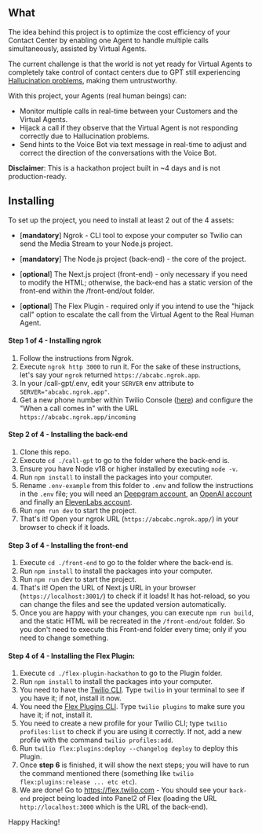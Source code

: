 ## What

The idea behind this project is to optimize the cost efficiency of your Contact Center by enabling one Agent to handle multiple calls simultaneously, assisted by Virtual Agents.

The current challenge is that the world is not yet ready for Virtual Agents to completely take control of contact centers due to GPT still experiencing [Hallucination problems](https://en.wikipedia.org/wiki/Hallucination_(artificial_intelligence)), making them untrustworthy.

With this project, your Agents (real human beings) can:

- Monitor multiple calls in real-time between your Customers and the Virtual Agents.
- Hijack a call if they observe that the Virtual Agent is not responding correctly due to Hallucination problems.
- Send hints to the Voice Bot via text message in real-time to adjust and correct the direction of the conversations with the Voice Bot.

**Disclaimer**: This is a hackathon project built in ~4 days and is not production-ready.

## Installing

To set up the project, you need to install at least 2 out of the 4 assets:

- [**mandatory**] Ngrok - CLI tool to expose your computer so Twilio can send the Media Stream to your Node.js project.

- [**mandatory**] The Node.js project (back-end) - the core of the project.

- [**optional**] The Next.js project (front-end) - only necessary if you need to modify the HTML; otherwise, the back-end has a static version of the front-end within the /front-end/out folder.

- [**optional**] The Flex Plugin - required only if you intend to use the "hijack call" option to escalate the call from the Virtual Agent to the Real Human Agent.

#### Step 1 of 4 - Installing ngrok

1. Follow the instructions from Ngrok.
2. Execute `ngrok http 3000` to run it. For the sake of these instructions, let's say your `ngrok` returned `https://abcabc.ngrok.app`.
3. In your /call-gpt/.env, edit your `SERVER` env attribute to `SERVER="abcabc.ngrok.app"`.
4. Get a new phone number within Twilio Console ([here](https://console.twilio.com/us1/develop/phone-numbers/manage/incoming)) and configure the "When a call comes in" with the URL `https://abcabc.ngrok.app/incoming`

#### Step 2 of 4 - Installing the back-end

1. Clone this repo.
2. Execute `cd ./call-gpt` to go to the folder where the back-end is.
3. Ensure you have Node v18 or higher installed by executing `node -v`.
4. Run `npm install` to install the packages into your computer.
5. Rename `.env-example` from this folder to `.env` and follow the instructions in the `.env` file; you will need an [Deepgram account](https://deepgram.com/), an [OpenAI account](https://openai.com/) and finally an [ElevenLabs account](https://elevenlabs.io/).
6. Run `npm run dev` to start the project.
7. That's it! Open your ngrok URL (`https://abcabc.ngrok.app/`) in your browser to check if it loads.

#### Step 3 of 4 - Installing the front-end

1. Execute `cd ./front-end` to go to the folder where the back-end is.
2. Run `npm install` to install the packages into your computer.
3. Run `npm run` dev to start the project.
4. That's it! Open the URL of Next.js URL in your browser (`https://localhost:3001/`) to check if it loads! It has hot-reload, so you can change the files and see the updated version automatically.
5. Once you are happy with your changes, you can execute `npm run build`, and the static HTML will be recreated in the `/front-end/out` folder. So you don't need to execute this Front-end folder every time; only if you need to change something.

#### Step 4 of 4 - Installing the Flex Plugin:

1. Execute `cd ./flex-plugin-hackathon` to go to the Plugin folder.
2. Run `npm install` to install the packages into your computer.
3. You need to have the [Twilio CLI](https://www.twilio.com/docs/twilio-cli/quickstart). Type `twilio` in your terminal to see if you have it; if not, install it now.
4. You need the [Flex Plugins CLI](https://www.twilio.com/docs/flex/developer/plugins/cli/install). Type `twilio plugins` to make sure you have it; if not, install it.
5. You need to create a new profile for your Twilio CLI; type `twilio profiles:list` to check if you are using it correctly. If not, add a new profile with the command `twilio profiles:add`.
6. Run `twilio flex:plugins:deploy --changelog deploy` to deploy this Plugin.
7. Once **step 6** is finished, it will show the next steps; you will have to run the command mentioned there (something like `twilio flex:plugins:release ... etc etc`).
8. We are done! Go to https://flex.twilio.com - You should see your `back-end` project being loaded into Panel2 of Flex (loading the URL `http://localhost:3000` which is the URL of the back-end).

Happy Hacking!
